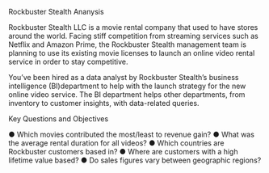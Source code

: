 Rockbuster Stealth Ananysis

Rockbuster Stealth LLC is a movie rental company that used to have stores around the world. Facing stiff competition from streaming services such as Netflix and Amazon Prime, the Rockbuster Stealth management team is planning to use its existing movie licenses to launch an online video rental service in order to stay competitive.

You’ve been hired as a data analyst by Rockbuster Stealth’s business intelligence (BI)department to help with the launch strategy for the new online video service. The BI department helps other departments, from inventory to customer insights, with data-related queries.

Key Questions and Objectives

● Which movies contributed the most/least to revenue gain?
● What was the average rental duration for all videos?
● Which countries are Rockbuster customers based in?
● Where are customers with a high lifetime value based?
● Do sales figures vary between geographic regions?
